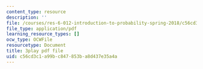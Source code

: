 ```yaml
---
content_type: resource
description: ''
file: /courses/res-6-012-introduction-to-probability-spring-2018/c56cd3c1a99bc847853ba8d437e35a4a_Xwd4ABlO0Dc.pdf
file_type: application/pdf
learning_resource_types: []
ocw_type: OCWFile
resourcetype: Document
title: 3play pdf file
uid: c56cd3c1-a99b-c847-853b-a8d437e35a4a
---
```

